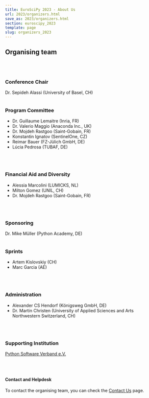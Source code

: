 ```yaml
---
title: EuroSciPy 2023 - About Us
url: 2023/organizers.html
save_as: 2023/organizers.html
section: euroscipy_2023
template: page
slug: organizers_2023
---
```


## Organising team
</br>
</br>

### Conference Chair
Dr. Sepideh Alassi (University of Basel, CH)
</br>
</br>

### Program Committee
- Dr. Guillaume Lemaitre (Inria, FR)
- Dr. Valerio Maggio (Anaconda Inc., UK)
- Dr. Mojdeh Rastgoo (Saint-Gobain, FR)
- Konstantin Ignatov (SentinelOne, CZ)
- Reimar Bauer (FZ-Jülich GmbH, DE)
- Lúcia Pedrosa (TUBAF, DE)
</br>
</br>

### Financial Aid and Diversity
- Alessia Marcolini (LUMICKS, NL)
- Milton Gomez (UNIL, CH)
- Dr. Mojdeh Rastgoo (Saint-Gobain, FR)
</br>
</br>

### Sponsoring
Dr. Mike Müller (Python Academy, DE)
</br>
</br>

### Sprints
- Artem Kislovskiy (CH)
- Marc Garcia (AE)
</br>
</br>

### Administration
- Alexander CS Hendorf (Königsweg GmbH, DE)
- Dr. Martin Christen (University of Applied Sciences and Arts Northwestern Switzerland, CH)
</br>
</br>

### Supporting Institution
[Python Software Verband e.V.](https://python-verband.org/)

</br>
</br>

#### Contact and Helpdesk

To contact the organising team, you can check the [Contact Us](contact_us.html) page.

</br>
</br>
